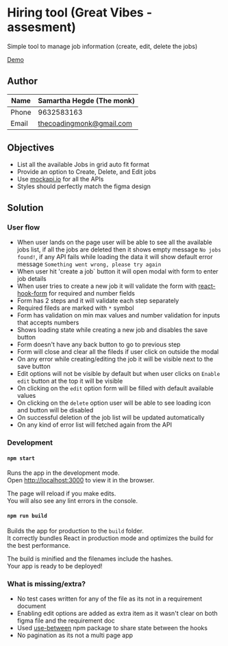 # Hiring tool (Great Vibes - assesment)

Simple tool to manage job information (create, edit, delete the jobs)

[Demo](https://main--celadon-frangipane-2c5ef7.netlify.app/)

## Author

| Name  | Samartha Hegde (The monk) |
|-------|---------------------------|
| Phone | 9632583163                |
| Email | thecoadingmonk@gmail.com  |

## Objectives

- List all the available Jobs in grid auto fit format
- Provide an option to Create, Delete, and Edit jobs
- Use [mockapi.io](https://mockapi.io/) for all the APIs
- Styles should perfectly match the figma design

## Solution

### User flow
- When user lands on the page user will be able to see all the available jobs list, if all the jobs are deleted then it shows empty message `No jobs found!`, if any API fails while loading the data it will show default error message `Something went wrong, please try again`
- When user hit 'create a job` button it will open modal with form to enter job details
- When user tries to create a new job it will validate the form with [react-hook-form](https://react-hook-form.com/api/) for required and number fields
- Form has 2 steps and it will validate each step separately
- Required fileds are marked with `*` symbol
- Form has validation on min max values and number validation for inputs that accepts numbers
- Shows loading state while creating a new job and disables the save button
- Form doesn't have any back button to go to previous step
- Form will close and clear all the fileds if user click on outside the modal
- On any error while creating/editing the job it will be visible next to the save button
- Edit options will not be visible by default but when user clicks on `Enable edit` button at the top it will be visible
- On clicking on the `edit` option form will be filled with default available values
- On clicking on the `delete` option user will be able to see loading icon and button will be disabled
- On successful deletion of the job list will be updated automatically
- On any kind of error list will fetched again from the API

### Development

#### `npm start`

Runs the app in the development mode.\
Open [http://localhost:3000](http://localhost:3000) to view it in the browser.

The page will reload if you make edits.\
You will also see any lint errors in the console.

#### `npm run build`

Builds the app for production to the `build` folder.\
It correctly bundles React in production mode and optimizes the build for the best performance.

The build is minified and the filenames include the hashes.\
Your app is ready to be deployed!

### What is missing/extra?

- No test cases written for any of the file as its not in a requirement document
- Enabling edit options are added as extra item as it wasn't clear on both figma file and the requirement doc
- Used [use-between](https://www.npmjs.com/package/use-between) npm package to share state between the hooks
- No pagination as its not a multi page app